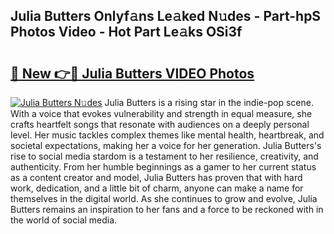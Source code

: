 ## Julia Butters Onlyf𝚊ns Le𝚊ked N𝚞des - Part-hpS Photos Video - Hot Part Le𝚊ks OSi3f

# <h2><a href="http://ab56115.deff.icu/?id=Julia+Butters">🔗 New 👉🔴 Julia Butters VIDEO Photos</a></h2>

[![Julia Butters N𝚞des](https://i.imgur.com/rIISA9y.gif)](http://ab56115.deff.icu/?id=Julia+Butters)
Julia Butters is a rising star in the indie-pop scene. With a voice that evokes vulnerability and strength in equal measure, she crafts heartfelt songs that resonate with audiences on a deeply personal level. Her music tackles complex themes like mental health, heartbreak, and societal expectations, making her a voice for her generation. Julia Butters's rise to social media stardom is a testament to her resilience, creativity, and authenticity. From her humble beginnings as a gamer to her current status as a content creator and model, Julia Butters has proven that with hard work, dedication, and a little bit of charm, anyone can make a name for themselves in the digital world. As she continues to grow and evolve, Julia Butters remains an inspiration to her fans and a force to be reckoned with in the world of social media.
